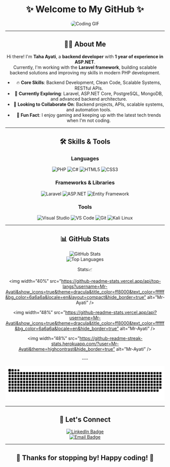 <div align="center">

# ✨ Welcome to My GitHub ✨

<img src="https://cdn.dribbble.com/users/1162077/screenshots/3848914/programmer.gif" alt="Coding GIF" width="500" style="max-width: 100%; border-radius: 15px;" />

---

## 👨‍💻 About Me  
Hi there! I'm **Taha Ayati**, a **backend developer** with **1 year of experience in ASP.NET**.  
Currently, I'm working with the **Laravel framework**, building scalable backend solutions and improving my skills in modern PHP development.

- 🔥 **Core Skills**: Backend Development, Clean Code, Scalable Systems, RESTful APIs.
- 🚀 **Currently Exploring**: Laravel, ASP.NET Core, PostgreSQL, MongoDB, and advanced backend architecture.
- 💼 **Looking to Collaborate On**: Backend projects, APIs, scalable systems, and automation tools.
- 🌟 **Fun Fact**: I enjoy gaming and keeping up with the latest tech trends when I'm not coding.

---

## 🛠 Skills & Tools  

### Languages  
![PHP](https://img.shields.io/badge/PHP-777BB4?style=for-the-badge&logo=php&logoColor=white) ![C#](https://img.icons8.com/color/48/000000/c-sharp-logo.png)  ![HTML5](https://img.icons8.com/color/48/000000/html-5.png) ![CSS3](https://img.icons8.com/color/48/000000/css3.png)

### Frameworks & Libraries  
![Laravel](https://img.shields.io/badge/Laravel-FF2D20?style=for-the-badge&logo=laravel&logoColor=white) ![ASP.NET](https://img.shields.io/badge/ASP.NET-512BD4?style=for-the-badge&logo=dotnet&logoColor=white) ![Entity Framework](https://img.shields.io/badge/Entity%20Framework-512BD4?style=for-the-badge&logo=dotnet&logoColor=white)

### Tools  
![Visual Studio](https://img.shields.io/badge/Visual%20Studio-5C2D91?style=for-the-badge&logo=visual-studio&logoColor=white) ![VS Code](https://img.shields.io/badge/Visual%20Studio%20Code-007ACC?style=for-the-badge&logo=visual-studio-code&logoColor=white) ![Git](https://img.shields.io/badge/Git-F05032?style=for-the-badge&logo=git&logoColor=white) ![Kali Linux](https://img.shields.io/badge/Kali_Linux-557C94?style=for-the-badge&logo=kalilinux&logoColor=black)

---

## 📊 GitHub Stats  
![GitHub Stats](https://github-readme-stats.vercel.app/api?username=Mr-TahaAyati&show_icons=true&theme=radical)  
![Top Languages](https://github-readme-stats.vercel.app/api/top-langs/?username=Mr-TahaAyati&layout=compact&theme=radical)



Stats📈

<p align=”center”>

<img width=”40%” src=”https://github-readme-stats.vercel.app/api/top-langs?username=Mr-Ayati&show_icons=true&theme=dracula&title_color=ff8000&text_color=ffffff&bg_color=6a6a6a&locale=en&layout=compact&hide_border=true” alt=”Mr-Ayati” />

<img width=”48%” src=”https://github-readme-stats.vercel.app/api?username=Mr-Ayati&show_icons=true&theme=dracula&title_color=ff8000&text_color=ffffff&bg_color=6a6a6a&locale=en&hide_border=true” alt=”Mr-Ayati” />

<img width=”48%” src=”https://github-readme-streak-stats.herokuapp.com/?user=Mr-Ayati&theme=highcontrast&hide_border=true” alt=”Mr-Ayati” />

</p>
---

![GitHub Contribution Snake](https://raw.githubusercontent.com/platane/snk/output/github-contribution-grid-snake.svg)

---

## 🔗 Let's Connect  

[![LinkedIn Badge](https://img.shields.io/badge/LinkedIn-0A66C2?style=for-the-badge&logo=linkedin&logoColor=white)](https://www.linkedin.com/in/your-linkedin/)  
[![Email Badge](https://img.shields.io/badge/Email-D14836?style=for-the-badge&logo=gmail&logoColor=white)](mailto:your-email@example.com)

---

## 🚀 Thanks for stopping by! Happy coding! 🚀

</div>